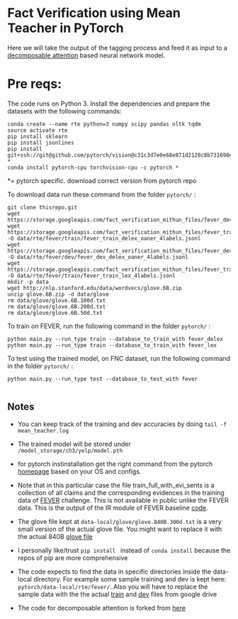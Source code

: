 
# Fact Verification using Mean Teacher in PyTorch

Here we will take the output of the tagging process and feed it as input to a [decomposable attention](https://arxiv.org/pdf/1606.01933.pdf) based neural network model.

 

# Pre reqs:
 
 The code runs on Python 3. Install the dependencies and prepare the datasets with the following commands:

```
conda create --name rte python=3 numpy scipy pandas nltk tqdm
source activate rte
pip install sklearn
pip install jsonlines
pip install git+ssh://git@github.com/pytorch/vision@c31c3d7e0e68e871d2128c8b731698ed3b11b119 *
conda install pytorch-cpu torchvision-cpu -c pytorch *
```
*= pytorch specific. download correct version from pytorch repo

To download data run these command from the folder `pytorch/` :

```
git clone thisrepo.git
wget https://storage.googleapis.com/fact_verification_mithun_files/fever_dev_delexicalized_3labels_26k_no_lists_evidence_not_sents.jsonl
wget https://storage.googleapis.com/fact_verification_mithun_files/fever_train_delex_oaner_4labels.jsonl  -O data/rte/fever/train/fever_train_delex_oaner_4labels.jsonl
wget https://storage.googleapis.com/fact_verification_mithun_files/fever_dev_delex_oaner_4labels.jsonl  -O data/rte/fever/dev/fever_dev_delex_oaner_4labels.jsonl
wget https://storage.googleapis.com/fact_verification_mithun_files/fever_train_lex_4labels.jsonl  -O data/rte/fever/train/fever_train_lex_4labels.jsonl
mkdir -p data
wget http://nlp.stanford.edu/data/wordvecs/glove.6B.zip
unzip glove.6B.zip -d data/glove
rm data/glove/glove.6B.100d.txt
rm data/glove/glove.6B.200d.txt 
rm data/glove/glove.6B.50d.txt 
```

To train on FEVER, run the following command in the folder `pytorch/` :


``` 
python main.py --run_type train --database_to_train_with fever_delex
python main.py --run_type train --database_to_train_with fever_lex 
```

To test using the trained model, on FNC dataset, run the following command in the folder `pytorch/` :
```
python main.py --run_type test --database_to_test_with fever


```

## Notes
- You can keep track of the training and dev accuracies by doing `tail -f mean_teacher.log` 
- The trained model will be stored under `/model_storage/ch3/yelp/model.pth ` 
- for pytorch instinstallation get the right command from the pytorch [homepage](https://pytorch.org/) based on your OS and configs.

- Note that in this particular case the file train_full_with_evi_sents is a collection of all claims and the corresponding
 evidences in the training data of [FEVER](http://fever.ai/) challenge. This is not available in public unlike the FEVER data. 
 This is the output of the IR module of FEVER baseline [code](http://fever.ai/task.html).
 
 - The glove file kept at `data-local/glove/glove.840B.300d.txt` is a very small version of the actual glove file. You might want to replace it with the actual 840B [glove file](https://nlp.stanford.edu/projects/glove/)

 - I personally like/trust `pip install ` instead of `conda install`  because the repos of pip are more comprehensive

 - The code expects to find the data in specific directories inside the data-local directory.  For example some sample training and dev is kept here: `pytorch/data-local/rte/fever/`. Also you will have to replace the sample data with the the actual [train](https://drive.google.com/open?id=1bA32_zRn8V2voPmb1sN5YbLcVFo6KBWf) and [dev](https://drive.google.com/open?id=1xb6QHfMQUI3Q44DQZNVL481rYyMGN-sR) files from google drive


 - The code for decomposable attention is forked from [here](https://github.com/libowen2121/SNLI-decomposable-attention)
